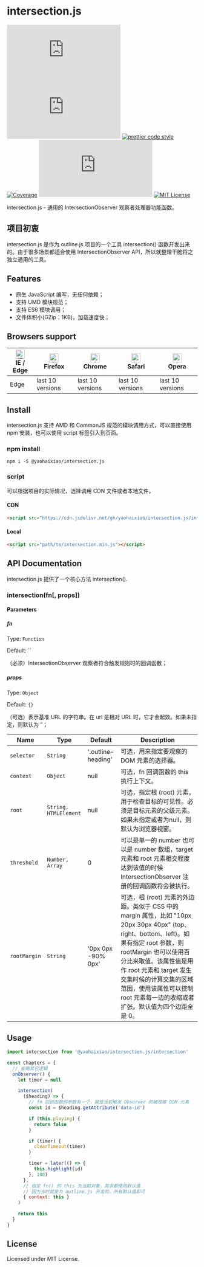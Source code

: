 # intersection.js

[![npm version](https://img.shields.io/npm/v/@yaohaixiao/intersection.js)](https://www.npmjs.com/package/@yaohaixiao/intersection.js)
![Gzip size](http://img.badgesize.io/https://cdn.jsdelivr.net/gh/yaohaixiao/intersection.js/intersection.min.js?compression=gzip&label=gzip%20size)
[![prettier code style](https://img.shields.io/badge/code_style-prettier-07b759.svg)](https://prettier.io)
[![Coverage](https://codecov.io/gh/yaohaixiao/intersection.js/branch/main/graph/badge.svg)](https://codecov.io/gh/yaohaixiao/intersection.js)
[![npm downloads](https://img.shields.io/npm/dt/@yaohaixiao/intersection.js)](https://npmcharts.com/compare/@yaohaixiao/intersection.js?minimal=true)
[![MIT License](https://img.shields.io/github/license/yaohaixiao/intersection.js.svg)](https://github.com/yaohaixiao/intersection.js/blob/main/LICENSE)

intersection.js - 通用的 IntersectionObserver 观察者处理器功能函数。



## 项目初衷

intersection.js 是作为 outline.js 项目的一个工具 intersection() 函数开发出来的。由于很多场景都适合使用 IntersectionObserver API，所以就整理干脆将之独立通用的工具。



## Features


- 原生 JavaScript 编写，无任何依赖；
- 支持 UMD 模块规范；
- 支持 ES6 模块调用；
- 文件体积小(GZip：1KB)，加载速度快；



## Browsers support

| [<img src="https://raw.githubusercontent.com/alrra/browser-logos/master/src/edge/edge_48x48.png" alt="IE / Edge" width="24px" height="24px" />](https://github.com/yaohaixiao/intersection.js/)</br>IE / Edge | [<img src="https://raw.githubusercontent.com/alrra/browser-logos/master/src/firefox/firefox_48x48.png" alt="Firefox" width="24px" height="24px" />](https://github.com/yaohaixiao/intersection.js/)</br>Firefox | [<img src="https://raw.githubusercontent.com/alrra/browser-logos/master/src/chrome/chrome_48x48.png" alt="Chrome" width="24px" height="24px" />](https://github.com/yaohaixiao/intersection.js/)</br>Chrome | [<img src="https://raw.githubusercontent.com/alrra/browser-logos/master/src/safari/safari_48x48.png" alt="Safari" width="24px" height="24px" />](https://github.com/yaohaixiao/intersection.js/)</br>Safari | [<img src="https://raw.githubusercontent.com/alrra/browser-logos/master/src/opera/opera_48x48.png" alt="Opera" width="24px" height="24px" />](https://github.com/yaohaixiao/intersection.js/)</br>Opera |
|----------------------------------------------------------------------------------------------------------------------------------------------------------------------------------------------------|------------------------------------------------------------------------------------------------------------------------------------------------------------------------------------------------------------|--------------------------------------------------------------------------------------------------------------------------------------------------------------------------------------------------------|--------------------------------------------------------------------------------------------------------------------------------------------------------------------------------------------------------|----------------------------------------------------------------------------------------------------------------------------------------------------------------------------------------------------|
| Edge                                                                                                                                                                                               | last 10 versions                                                                                                                                                                                           | last 10 versions                                                                                                                                                                                       | last 10 versions                                                                                                                                                                                       | last 10 versions                                                                                                                                                                                   |




## Install

intersection.js 支持 AMD 和 CommonJS 规范的模块调用方式，可以直接使用 npm 安装，也可以使用 script 标签引入到页面。


### npm install


```shell
npm i -S @yaohaixiao/intersection.js
```

### script

可以根据项目的实际情况，选择调用 CDN 文件或者本地文件。

#### CDN

```html
<script src="https://cdn.jsdelivr.net/gh/yaohaixiao/intersection.js/intersection.min.js"></script>
```

#### Local

```html
<script src="path/to/intersection.min.js"></script>
```


## API Documentation

intersection.js 提供了一个核心方法 intersection().

### intersection(fn[, props])

#### Parameters

##### fn

Type: `Function`

Default: ``

（必须）IntersectionObserver 观察者符合触发规则时的回调函数；

##### props

Type: `Object`

Default: `{}`

（可选）表示基准 URL 的字符串。在 url 是相对 URL 时，它才会起效。如果未指定，则默认为 ”；


| Name         | Type                  | Default           | Description                                                                                                                                                                                                        |
|--------------|-----------------------|-------------------|--------------------------------------------------------------------------------------------------------------------------------------------------------------------------------------------------------------------|
| `selector`   | `String`              | '.outline-heading'                | 可选，用来指定要观察的 DOM 元素的选择器。                                                                                                                                                                                            |                                                                   |
| `context`    | `Object`              | null | 可选，fn 回调函数的 this 执行上下文。                                                                                                                                                                                            |
| `root`       | `String, HTMLElement` | null                | 可选，指定根 (root) 元素，用于检查目标的可见性。必须是目标元素的父级元素。如果未指定或者为null，则默认为浏览器视窗。                                                                                                                                                   |
| `threshold`  | `Number, Array`       | 0                 |  可以是单一的 number 也可以是 number 数组，target 元素和 root 元素相交程度达到该值的时候 IntersectionObserver 注册的回调函数将会被执行。 |
| `rootMargin` | `String`              | '0px 0px -90% 0px' | 可选，根 (root) 元素的外边距。类似于 CSS 中的 margin 属性，比如 "10px 20px 30px 40px" (top、right、bottom、left)。如果有指定 root 参数，则 rootMargin 也可以使用百分比来取值。该属性值是用作 root 元素和 target 发生交集时候的计算交集的区域范围，使用该属性可以控制 root 元素每一边的收缩或者扩张。默认值为四个边距全是 0。 |



## Usage

```js
import intersection from '@yaohaixiao/intersection.js/intersection'

const Chapters = {
  // 省略其它逻辑
  onObserver() {
    let timer = null

    intersection(
      ($heading) => {
        // fn 回调函数的参数有一个，就是当前触发 Observer 的被观察 DOM 元素
        const id = $heading.getAttribute('data-id')

        if (this.playing) {
          return false
        }

        if (timer) {
          clearTimeout(timer)
        }

        timer = later(() => {
          this.highlight(id)
        }, 100)
      },
      // 指定 fn() 的 this 为当前对象，其余都使用默认值
      // 因为当时就是为 outline.js 开发的，所有默认值即可
      { context: this }
    )

    return this
  }
}
```



## License
Licensed under MIT License.
